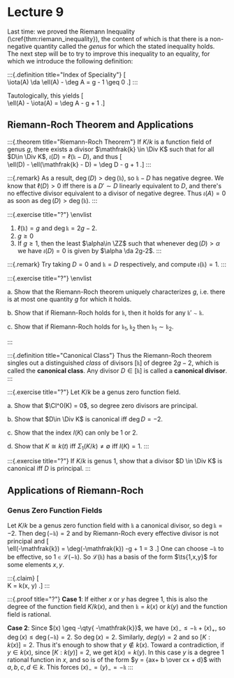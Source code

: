 # Lecture 9

Last time: we proved the Riemann Inequality (\cref{thm:riemann_inequality}), the content of which is that there is a non-negative quantity called the *genus* for which the stated inequality holds.
The next step will be to try to improve this inequality to an equality, for which we introduce the following definition:

:::{.definition title="Index of Speciality"}
\[  
\iota(A) \da \ell(A) - \deg A = g - 1 \geq 0
.\]
:::

Tautologically, this yields
\[  
\ell(A) - \iota(A) = \deg A - g + 1
.\]

## Riemann-Roch Theorem and Applications

:::{.theorem title="Riemann-Roch Theorem"}
If $K/k$ is a function field of genus $g$, there exists a divisor $\mathfrak{k} \in \Div K$ such that for all $D\in \Div K$, $\iota(D) = \ell(\mathfrak{k} - D)$, and thus
\[  
\ell(D) - \ell(\mathfrak{k} - D) = \deg D - g + 1
.\]
:::

:::{.remark}
As a result, $\deg(D) > \deg(\mathfrak{k})$, so $\mathfrak{k} - D$ has negative degree.
We know that $\ell(D) > 0$ iff there is a $D' \sim D$ linearly equivalent to $D$, and there's no effective divisor equivalent to a divisor of negative degree.
Thus $\iota(A) = 0$ as soon as $\deg(D) > \deg(\mathfrak{k})$.
:::

:::{.exercise title="?"}
\envlist

1. $\ell(\mathfrak{k}) = g$ and $\deg \mathfrak{k} = 2g-2$.
2. $g\geq 0$
3. If $g\geq 1$, then the least $\alpha\in \ZZ$ such that whenever $\deg(D) > \alpha$ we have $\iota(D) = 0$ is given by $\alpha \da 2g-2$.
:::

:::{.remark}
Try taking $D=0$ and $\mathfrak{k} = D$ respectively, and compute $\iota(\mathfrak{k}) = 1$.
:::

:::{.exercise title="?"}
\envlist

a. Show that the Riemann-Roch theorem uniquely characterizes $g$, i.e. there is at most one quantity $g$ for which it holds.

b. Show that if Riemann-Roch holds for $\mathfrak{k}$, then it holds for any $\mathfrak{k}' \sim \mathfrak{k}$.

c. Show that if Riemann-Roch holds for $\mathfrak{k}_1, \mathfrak{k}_2$ then $\mathfrak{k}_1 \sim \mathfrak{k}_2$.

:::


:::{.definition title="Canonical Class"}
Thus the Riemann-Roch theorem singles out a distinguished *class* of divisors $[\mathfrak{k}]$ of degree $2g-2$, which is called the **canonical class**.
Any divisor $D\in [\mathfrak{k}]$ is called a **canonical divisor**.
:::


:::{.exercise title="?"}
Let $K/k$ be a genus zero function field.

a. Show that $\Cl^0(K) = 0$, so degree zero divisors are principal.

b. Show that $D\in \Div K$ is canonical iff $\deg D = -2$.

c. Show that the index $I(K)$ can only be 1 or 2.

d. Show that $K \cong k(t)$ iff $\Sigma _1 (K/k) \neq \emptyset$ iff $I(K) = 1$.
:::

:::{.exercise title="?"}
If $K/k$ is genus 1, show that a divisor $D \in \Div K$ is canonical iff $D$ is principal.
:::

## Applications of Riemann-Roch

### Genus Zero Function Fields

Let $K/k$ be a genus zero function field with $\mathfrak{k}$ a canonical divisor, so $\deg \mathfrak{k} = -2$.
Then $\deg(-\mathfrak{k}) = 2$ and by Riemann-Roch every effective divisor is not principal and
\[  
\ell(-\mathfrak{k}) = \deg(-\mathfrak{k}) -g + 1 = 3
.\]
One can choose $-\mathfrak{k}$ to be effective, so $1 \in \mathcal{L}(-\mathfrak{k})$.
So $\mathcal{L}(\mathfrak{k})$ has a basis of the form $\ts{1,x,y}$ for some elements $x, y$.

:::{.claim}
\[  
K = k(x, y)
.\]
:::

:::{.proof title="?"}
**Case 1**: 
If either $x$ or $y$ has degree 1, this is also the degree of the function field $K / k(x)$, and then $\mathfrak{k} = k(x)$ or $k(y)$ and the function field is rational.

**Case 2**:
Since $(x) \geq -\qty{ -\mathfrak{k}}$, we have $(x)_- \leq - \mathfrak{k} + (x)_+$, so $\deg(x) \leq \deg(-\mathfrak{k}) = 2$.
So $\deg(x) = 2$.
Similarly, $deg(y) = 2$ and so $[K: k(x)] = 2$.
Thus it's enough to show that $y\not\in k(x)$.
Toward a contradiction, if $y\in k(x)$, since $[K: k(y)] = 2$, we get $k(x) = k(y)$.
In this case $y$ is a degree 1 rational function in $x$, and so is of the form $y = {ax+ b \over cx + d}$ with $a,b,c,d \in k$.
This forces $(x)_- = (y)_- = -\mathfrak{k}$
:::

